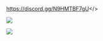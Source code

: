 <a id="Click Here to Join Noobs Duels Kingdom™ Discord Server">https://discord.gg/N9HMTBF7gU</>

![](https://github.com/user-attachments/assets/7b159efe-25fa-41ce-9c24-e94e49f170be)

![](https://github.com/user-attachments/assets/eb93904a-41de-4e2e-82b9-fb60987de275)
